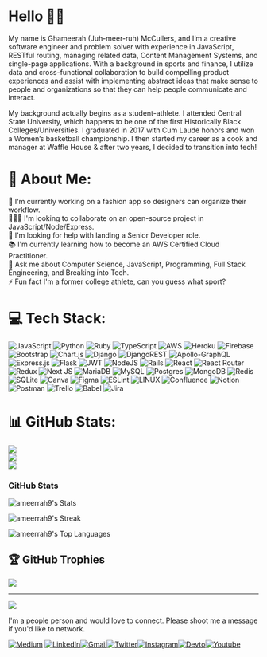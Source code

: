 # Hello 👋🏾
My name is Ghameerah (Juh-meer-ruh) McCullers, and I’m a creative software engineer and problem solver with experience in JavaScript, RESTful routing, managing related data, Content Management Systems, and single-page applications. With a background in sports and finance, I utilize data and cross-functional collaboration to build compelling product experiences and assist with implementing abstract ideas that make sense to people and organizations so that they can help people communicate and interact.

My background actually begins as a student-athlete. I attended Central State University, which happens to be one of the first Historically Black Colleges/Universities. I graduated in 2017 with Cum Laude honors and won a Women’s basketball championship. I then started my career as a cook and manager at Waffle House & after two years, I decided to transition into tech!

# 💫 About Me:
🔬 I'm currently working on a fashion app so designers can organize their workflow.<br>🧑‍🤝‍🧑 I'm looking to collaborate on an open-source project in JavaScript/Node/Express.<br>🤝 I'm looking for help with landing a Senior Developer role.<br>📚 I'm currently learning how to become an AWS Certified Cloud Practitioner.<br>💬 Ask me about Computer Science, JavaScript, Programming, Full Stack Engineering, and Breaking into Tech.<br>⚡️ Fun fact I'm a former college athlete, can you guess what sport?


# 💻 Tech Stack:
![JavaScript](https://img.shields.io/badge/javascript-%23323330.svg?style=for-the-badge&logo=javascript&logoColor=%23F7DF1E) ![Python](https://img.shields.io/badge/python-3670A0?style=for-the-badge&logo=python&logoColor=ffdd54) ![Ruby](https://img.shields.io/badge/ruby-%23CC342D.svg?style=for-the-badge&logo=ruby&logoColor=white) ![TypeScript](https://img.shields.io/badge/typescript-%23007ACC.svg?style=for-the-badge&logo=typescript&logoColor=white) ![AWS](https://img.shields.io/badge/AWS-%23FF9900.svg?style=for-the-badge&logo=amazon-aws&logoColor=white) ![Heroku](https://img.shields.io/badge/heroku-%23430098.svg?style=for-the-badge&logo=heroku&logoColor=white) ![Firebase](https://img.shields.io/badge/firebase-%23039BE5.svg?style=for-the-badge&logo=firebase) ![Bootstrap](https://img.shields.io/badge/bootstrap-%23563D7C.svg?style=for-the-badge&logo=bootstrap&logoColor=white) ![Chart.js](https://img.shields.io/badge/chart.js-F5788D.svg?style=for-the-badge&logo=chart.js&logoColor=white) ![Django](https://img.shields.io/badge/django-%23092E20.svg?style=for-the-badge&logo=django&logoColor=white) ![DjangoREST](https://img.shields.io/badge/DJANGO-REST-ff1709?style=for-the-badge&logo=django&logoColor=white&color=ff1709&labelColor=gray) ![Apollo-GraphQL](https://img.shields.io/badge/-ApolloGraphQL-311C87?style=for-the-badge&logo=apollo-graphql) ![Express.js](https://img.shields.io/badge/express.js-%23404d59.svg?style=for-the-badge&logo=express&logoColor=%2361DAFB) ![Flask](https://img.shields.io/badge/flask-%23000.svg?style=for-the-badge&logo=flask&logoColor=white) ![JWT](https://img.shields.io/badge/JWT-black?style=for-the-badge&logo=JSON%20web%20tokens) ![NodeJS](https://img.shields.io/badge/node.js-6DA55F?style=for-the-badge&logo=node.js&logoColor=white) ![Rails](https://img.shields.io/badge/rails-%23CC0000.svg?style=for-the-badge&logo=ruby-on-rails&logoColor=white) ![React](https://img.shields.io/badge/react-%2320232a.svg?style=for-the-badge&logo=react&logoColor=%2361DAFB) ![React Router](https://img.shields.io/badge/React_Router-CA4245?style=for-the-badge&logo=react-router&logoColor=white) ![Redux](https://img.shields.io/badge/redux-%23593d88.svg?style=for-the-badge&logo=redux&logoColor=white) ![Next JS](https://img.shields.io/badge/Next-black?style=for-the-badge&logo=next.js&logoColor=white) ![MariaDB](https://img.shields.io/badge/MariaDB-003545?style=for-the-badge&logo=mariadb&logoColor=white) ![MySQL](https://img.shields.io/badge/mysql-%2300f.svg?style=for-the-badge&logo=mysql&logoColor=white) ![Postgres](https://img.shields.io/badge/postgres-%23316192.svg?style=for-the-badge&logo=postgresql&logoColor=white) ![MongoDB](https://img.shields.io/badge/MongoDB-%234ea94b.svg?style=for-the-badge&logo=mongodb&logoColor=white) ![Redis](https://img.shields.io/badge/redis-%23DD0031.svg?style=for-the-badge&logo=redis&logoColor=white) ![SQLite](https://img.shields.io/badge/sqlite-%2307405e.svg?style=for-the-badge&logo=sqlite&logoColor=white) ![Canva](https://img.shields.io/badge/Canva-%2300C4CC.svg?style=for-the-badge&logo=Canva&logoColor=white) 	![Figma](https://img.shields.io/badge/figma-%23F24E1E.svg?style=for-the-badge&logo=figma&logoColor=white) ![ESLint](https://img.shields.io/badge/ESLint-4B3263?style=for-the-badge&logo=eslint&logoColor=white) ![LINUX](https://img.shields.io/badge/Linux-FCC624?style=for-the-badge&logo=linux&logoColor=black) ![Confluence](https://img.shields.io/badge/confluence-%23172BF4.svg?style=for-the-badge&logo=confluence&logoColor=white) ![Notion](https://img.shields.io/badge/Notion-%23000000.svg?style=for-the-badge&logo=notion&logoColor=white) ![Postman](https://img.shields.io/badge/Postman-FF6C37?style=for-the-badge&logo=postman&logoColor=white) ![Trello](https://img.shields.io/badge/Trello-%23026AA7.svg?style=for-the-badge&logo=Trello&logoColor=white) ![Babel](https://img.shields.io/badge/Babel-F9DC3e?style=for-the-badge&logo=babel&logoColor=black) ![Jira](https://img.shields.io/badge/jira-%230A0FFF.svg?style=for-the-badge&logo=jira&logoColor=white)

# 📊 GitHub Stats:
![](https://github-readme-stats.vercel.app/api?username=ameerrah9&theme=dark&hide_border=false&include_all_commits=false&count_private=false)<br/>
![](https://github-readme-streak-stats.herokuapp.com/?user=ameerrah9&theme=dark&hide_border=false)<br/>
![](https://github-readme-stats.vercel.app/api/top-langs/?username=ameerrah9&theme=dark&hide_border=false&include_all_commits=false&count_private=false&layout=compact)

### GitHub Stats
![ameerrah9's Stats](https://github-readme-stats.vercel.app/api?username=ameerrah9&theme=vue-dark&show_icons=true&hide_border=false&count_private=true)

![ameerrah9's Streak](https://github-readme-streak-stats.herokuapp.com/?user=ameerrah9&theme=vue-dark&hide_border=false)

![ameerrah9's Top Languages](https://github-readme-stats.vercel.app/api/top-langs/?username=ameerrah9&theme=vue-dark&show_icons=true&hide_border=false&layout=compact)

## 🏆 GitHub Trophies
![](https://github-profile-trophy.vercel.app/?username=ameerrah9&theme=radical&no-frame=false&no-bg=true&margin-w=4)

---
[![](https://visitcount.itsvg.in/api?id=ameerrah9&icon=0&color=0)](https://visitcount.itsvg.in)


I'm a people person and would love to connect. Please shoot me a message if you'd like to network.

[![Medium](https://img.shields.io/badge/Medium-12100E?style=for-the-badge&logo=medium&logoColor=white
)](https://mccullers-ghameerah.medium.com/)
[![LinkedIn](https://img.shields.io/badge/LinkedIn-0077B5?style=for-the-badge&logo=linkedin&logoColor=white
)](https://www.linkedin.com/in/ghameerah-mccullers/)[![Gmail](https://img.shields.io/badge/Gmail-D14836?style=for-the-badge&logo=gmail&logoColor=white
)](mailto:mccullers.ghameerah@gmail.com)[![Twitter](https://img.shields.io/badge/Twitter-1DA1F2?style=for-the-badge&logo=twitter&logoColor=white
)](https://twitter.com/ghameerah)[![Instagram](https://img.shields.io/badge/Instagram-E4405F?style=for-the-badge&logo=instagram&logoColor=white
)](https://www.instagram.com/ghameeraha/)[![Devto](https://img.shields.io/badge/dev.to-0A0A0A?style=for-the-badge&logo=dev.to&logoColor=white
)](https://dev.to/ameerrah9)[![Youtube](https://img.shields.io/badge/YouTube-FF0000?style=for-the-badge&logo=youtube&logoColor=white
)](https://www.youtube.com/channel/UCukDfqv78ETPVOas0NUPywg)
